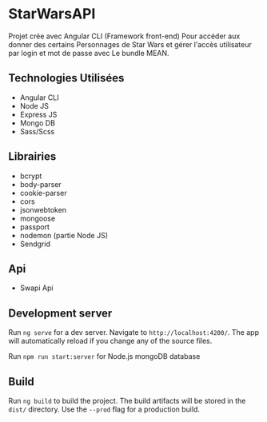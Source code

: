 # StarWarsAPI

Projet crée avec Angular CLI (Framework front-end) Pour accéder aux donner des certains Personnages de Star Wars et gérer l'accès utilisateur par login et mot de passe avec Le bundle MEAN.

 

## Technologies Utilisées

- Angular CLI
- Node JS
- Express JS
- Mongo DB
- Sass/Scss

## Librairies

- bcrypt
- body-parser
- cookie-parser
- cors
- jsonwebtoken
- mongoose
- passport
- nodemon (partie Node JS)
- Sendgrid

## Api

- Swapi Api

## Development server

Run `ng serve` for a dev server. Navigate to `http://localhost:4200/`. The app will automatically reload if you change any of the source files.

Run `npm run start:server` for Node.js mongoDB database

## Build

Run `ng build` to build the project. The build artifacts will be stored in the `dist/` directory. Use the `--prod` flag for a production build.

 

 

 
